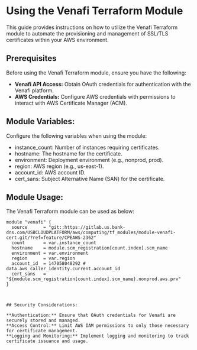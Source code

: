 # Using the Venafi Terraform Module

This guide provides instructions on how to utilize the Venafi Terraform module to automate the provisioning and management of SSL/TLS certificates within your AWS environment.

## Prerequisites

Before using the Venafi Terraform module, ensure you have the following:

- **Venafi API Access:** Obtain OAuth credentials for authentication with the Venafi platform.
- **AWS Credentials:** Configure AWS credentials with permissions to interact with AWS Certificate Manager (ACM).

## Module Variables:

Configure the following variables when using the module:
 - instance_count: Number of instances requiring certificates.
 - hostname: The hostname for the certificate.
 - environment: Deployment environment (e.g., nonprod, prod).
 - region: AWS region (e.g., us-east-1).
 - account_id: AWS account ID.
 - cert_sans: Subject Alternative Name (SAN) for the certificate.


## Module Usage:

The Venafi Terraform module can be used as below:

```hcl
module "venafi" {
  source      = "git::https://gitlab.us.bank-dns.com/USBCLOUDPLATFORM/aws/computing/tf_modules/module-venafi-cert.git/?ref=feature/CPEAWS-2362"
  count       = var.instance_count
  hostname    = module.scm_registration[count.index].scm_name
  environment = var.environment
  region      = var.region
  account_id  = 147058048292 # data.aws_caller_identity.current.account_id
  cert_sans   = "${module.scm_registration[count.index].scm_name}.nonprod.aws.prv"
}



## Security Considerations:

**Authentication:** Ensure that OAuth credentials for Venafi are securely stored and managed.
**Access Control:** Limit AWS IAM permissions to only those necessary for certificate management.
**Logging and Monitoring:** Implement logging and monitoring to track certificate issuance and usage.
  







